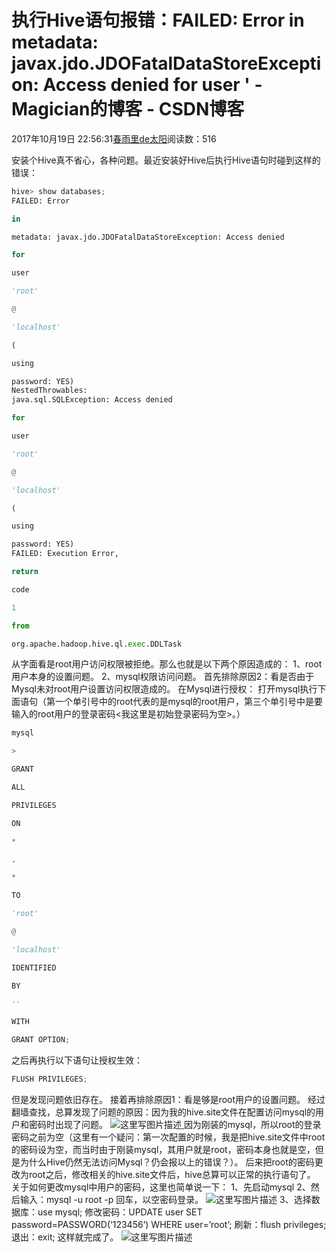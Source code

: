 
# 执行Hive语句报错：FAILED: Error in metadata: javax.jdo.JDOFatalDataStoreException: Access denied for user ' - Magician的博客 - CSDN博客


2017年10月19日 22:56:31[春雨里de太阳](https://me.csdn.net/qq_16633405)阅读数：516


安装个Hive真不省心，各种问题。最近安装好Hive后执行Hive语句时碰到这样的错误：
```python
hive> show databases;
FAILED: Error
```
```python
in
```
```python
metadata: javax.jdo.JDOFatalDataStoreException: Access denied
```
```python
for
```
```python
user
```
```python
'root'
```
```python
@
```
```python
'localhost'
```
```python
(
```
```python
using
```
```python
password: YES)
NestedThrowables:
java.sql.SQLException: Access denied
```
```python
for
```
```python
user
```
```python
'root'
```
```python
@
```
```python
'localhost'
```
```python
(
```
```python
using
```
```python
password: YES)
FAILED: Execution Error,
```
```python
return
```
```python
code
```
```python
1
```
```python
from
```
```python
org.apache.hadoop.hive.ql.exec.DDLTask
```
从字面看是root用户访问权限被拒绝。那么也就是以下两个原因造成的：
1、root用户本身的设置问题。
2、mysql权限访问问题。
首先排除原因2：看是否由于Mysql未对root用户设置访问权限造成的。
在Mysql进行授权：
打开mysql执行下面语句（第一个单引号中的root代表的是mysql的root用户，第三个单引号中是要输入的root用户的登录密码<我这里是初始登录密码为空>。）
```python
mysql
```
```python
>
```
```python
GRANT
```
```python
ALL
```
```python
PRIVILEGES
```
```python
ON
```
```python
*
```
```python
.
```
```python
*
```
```python
TO
```
```python
'root'
```
```python
@
```
```python
'localhost'
```
```python
IDENTIFIED
```
```python
BY
```
```python
''
```
```python
WITH
```
```python
GRANT OPTION;
```
之后再执行以下语句让授权生效：
```python
FLUSH PRIVILEGES;
```
但是发现问题依旧存在。
接着再排除原因1：看是够是root用户的设置问题。
经过翻墙查找，总算发现了问题的原因：因为我的hive.site文件在配置访问mysql的用户和密码时出现了问题。
![这里写图片描述](https://img-blog.csdn.net/20171019224029229?watermark/2/text/aHR0cDovL2Jsb2cuY3Nkbi5uZXQvcXFfMTY2MzM0MDU=/font/5a6L5L2T/fontsize/400/fill/I0JBQkFCMA==/dissolve/70/gravity/SouthEast)[ ](https://img-blog.csdn.net/20171019224029229?watermark/2/text/aHR0cDovL2Jsb2cuY3Nkbi5uZXQvcXFfMTY2MzM0MDU=/font/5a6L5L2T/fontsize/400/fill/I0JBQkFCMA==/dissolve/70/gravity/SouthEast)
因为刚装的mysql，所以root的登录密码之前为空（这里有一个疑问：第一次配置的时候，我是把hive.site文件中root的密码设为空，而当时由于刚装mysql，其用户就是root，密码本身也就是空，但是为什么Hive仍然无法访问Mysql？仍会报以上的错误？）。
[
](https://img-blog.csdn.net/20171019224029229?watermark/2/text/aHR0cDovL2Jsb2cuY3Nkbi5uZXQvcXFfMTY2MzM0MDU=/font/5a6L5L2T/fontsize/400/fill/I0JBQkFCMA==/dissolve/70/gravity/SouthEast)后来把root的密码更改为root之后，修改相关的hive.site文件后，hive总算可以正常的执行语句了。
关于如何更改mysql中用户的密码，这里也简单说一下：
1、先启动mysql
2、然后输入：mysql -u root -p 回车，以空密码登录。
![这里写图片描述](https://img-blog.csdn.net/20171019225031673?watermark/2/text/aHR0cDovL2Jsb2cuY3Nkbi5uZXQvcXFfMTY2MzM0MDU=/font/5a6L5L2T/fontsize/400/fill/I0JBQkFCMA==/dissolve/70/gravity/SouthEast)
3、选择数据库：use mysql;
修改密码：UPDATE user SET password=PASSWORD(‘123456’) WHERE user=’root’;
刷新：flush privileges;
退出：exit;
这样就完成了。
![这里写图片描述](https://img-blog.csdn.net/20171019225216300?watermark/2/text/aHR0cDovL2Jsb2cuY3Nkbi5uZXQvcXFfMTY2MzM0MDU=/font/5a6L5L2T/fontsize/400/fill/I0JBQkFCMA==/dissolve/70/gravity/SouthEast)

